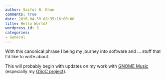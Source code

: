 ```yaml
---
author: Saiful B. Khan
comments: true
date: 2016-04-30 08:35:16+00:00
title: Hello World!
wordpress_id: 3
categories:
- General
---
```


With this canonical phrase I being my journey into software and ... stuff that I'd like to write about.<!-- more -->




This will probably begin with updates on my work with [GNOME Music](https://wiki.gnome.org/Apps/Music) (especially my [GSoC project](https://summerofcode.withgoogle.com/projects/#6504929757757440)).
